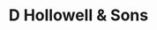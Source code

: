 ---
title: "D Hollowell & Sons"
url: /blackpool/d-hollowell-und-sons-devonshire-road/
shop: Bestattungen
---